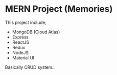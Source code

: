 # MERN Project (Memories)

This project include;

- MongoDB (Cloud Atlas)
- Express
- ReactJS
- Redux
- NodeJS
- Material UI

Basically CRUD system..
